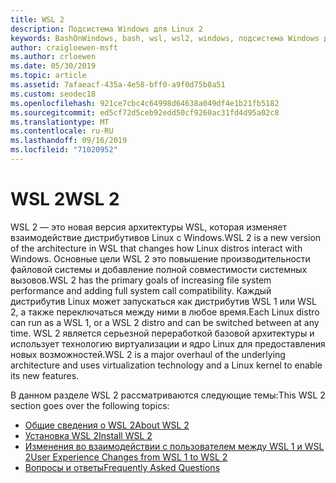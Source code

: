 ```yaml
---
title: WSL 2
description: Подсистема Windows для Linux 2
keywords: BashOnWindows, bash, wsl, wsl2, windows, подсистема Windows для Linux, windowssubsystem, ubuntu, debian, suse, windows 10, установка
author: craigloewen-msft
ms.author: crloewen
ms.date: 05/30/2019
ms.topic: article
ms.assetid: 7afaeacf-435a-4e58-bff0-a9f0d75b8a51
ms.custom: seodec18
ms.openlocfilehash: 921ce7cbc4c64998d64638a049df4e1b21fb5182
ms.sourcegitcommit: ed5cf72d5ceb92edd50cf9260ac31fd4d95a02c8
ms.translationtype: MT
ms.contentlocale: ru-RU
ms.lasthandoff: 09/16/2019
ms.locfileid: "71020952"
---
```

# <a name="wsl-2"></a><span data-ttu-id="089da-104">WSL 2</span><span class="sxs-lookup"><span data-stu-id="089da-104">WSL 2</span></span>

<span data-ttu-id="089da-105">WSL 2 — это новая версия архитектуры WSL, которая изменяет взаимодействие дистрибутивов Linux с Windows.</span><span class="sxs-lookup"><span data-stu-id="089da-105">WSL 2 is a new version of the architecture in WSL that changes how Linux distros interact with Windows.</span></span> <span data-ttu-id="089da-106">Основные цели WSL 2 это повышение производительности файловой системы и добавление полной совместимости системных вызовов.</span><span class="sxs-lookup"><span data-stu-id="089da-106">WSL 2 has the primary goals of increasing file system performance and adding full system call compatibility.</span></span> <span data-ttu-id="089da-107">Каждый дистрибутив Linux может запускаться как дистрибутив WSL 1 или WSL 2, а также переключаться между ними в любое время.</span><span class="sxs-lookup"><span data-stu-id="089da-107">Each Linux distro can run as a WSL 1, or a WSL 2 distro and can be switched between at any time.</span></span> <span data-ttu-id="089da-108">WSL 2 является серьезной переработкой базовой архитектуры и использует технологию виртуализации и ядро Linux для предоставления новых возможностей.</span><span class="sxs-lookup"><span data-stu-id="089da-108">WSL 2 is a major overhaul of the underlying architecture and uses virtualization technology and a Linux kernel to enable its new features.</span></span>

<span data-ttu-id="089da-109">В данном разделе WSL 2 рассматриваются следующие темы:</span><span class="sxs-lookup"><span data-stu-id="089da-109">This WSL 2 section goes over the following topics:</span></span>

* [<span data-ttu-id="089da-110">Общие сведения о WSL 2</span><span class="sxs-lookup"><span data-stu-id="089da-110">About WSL 2</span></span>](./wsl2-about.md)
* [<span data-ttu-id="089da-111">Установка WSL 2</span><span class="sxs-lookup"><span data-stu-id="089da-111">Install WSL 2</span></span>](./wsl2-install.md)
* [<span data-ttu-id="089da-112">Изменения во взаимодействии с пользователем между WSL 1 и WSL 2</span><span class="sxs-lookup"><span data-stu-id="089da-112">User Experience Changes from WSL 1 to WSL 2</span></span>](./wsl2-ux-changes.md)
* [<span data-ttu-id="089da-113">Вопросы и ответы</span><span class="sxs-lookup"><span data-stu-id="089da-113">Frequently Asked Questions</span></span>](./wsl2-faq.md)